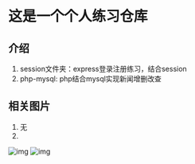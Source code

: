 # 这是一个个人练习仓库
## 介绍
1. session文件夹：express登录注册练习，结合session
2. php-mysql: php结合mysql实现新闻增删改查

## 相关图片
1. 无
2. 
![img](https://www.blogwy.com/wp-content/uploads/2018/02/2018020707015787.png)
![img](https://www.blogwy.com/wp-content/uploads/2018/02/2018020707023677.png)


